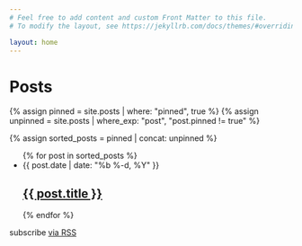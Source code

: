 ```yaml
---
# Feel free to add content and custom Front Matter to this file.
# To modify the layout, see https://jekyllrb.com/docs/themes/#overriding-theme-defaults

layout: home
---
```


<div class="home">

  <h1 class="page-heading">Posts</h1>

  {% assign pinned = site.posts | where: "pinned", true %}
  {% assign unpinned = site.posts | where_exp: "post", "post.pinned != true" %}

  {% assign sorted_posts = pinned | concat: unpinned %}

  <ul class="post-list">
    {% for post in sorted_posts %}
      <li>
        <span class="post-meta">{{ post.date | date: "%b %-d, %Y" }}</span>
        <h2>
          <a class="post-link" href="{{ post.url | relative_url }}">{{ post.title }}</a>
        </h2>
      </li>
    {% endfor %}
  </ul>

  <p class="rss-subscribe">subscribe <a href="{{ "/feed.xml" | relative_url }}">via RSS</a></p>
</div>
